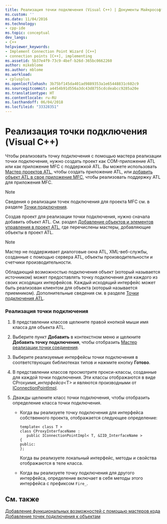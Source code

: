 ```yaml
---
title: Реализация точки подключения (Visual C++) | Документы Майкрософт
ms.custom: ''
ms.date: 11/04/2016
ms.technology:
- cpp-ide
ms.topic: conceptual
dev_langs:
- C++
helpviewer_keywords:
- Implement Connection Point Wizard [C++]
- connection points [C++], implementing
ms.assetid: 5b37e4f9-73c9-4bef-b26d-365bc0662260
author: mikeblome
ms.author: mblome
ms.workload:
- cplusplus
ms.openlocfilehash: 3b75bf145da401ad9889353a1e65448831c602c9
ms.sourcegitcommit: a4454b91d556a3dc43d8755cdcdeabcc9285a20e
ms.translationtype: HT
ms.contentlocale: ru-RU
ms.lasthandoff: 06/04/2018
ms.locfileid: "33328351"
---
```

# <a name="implementing-a-connection-point-visual-c"></a>Реализация точки подключения (Visual C++)
Чтобы реализовать точку подключения с помощью мастера реализации точки подключения, нужно создать проект как COM-приложение ATL или как приложение MFC с поддержкой ATL. Вы можете использовать [Мастер проектов ATL](../atl/reference/atl-project-wizard.md), чтобы создать приложение ATL, или [добавить объект ATL в свое приложение MFC](../mfc/reference/adding-atl-support-to-your-mfc-project.md), чтобы реализовать поддержку ATL для приложения MFC.  
  
> [!NOTE]
>  Сведения о реализации точек подключения для проекта MFC см. в разделе [Точки подключения](../mfc/connection-points.md).  
  
 Создав проект для реализации точки подключения, нужно сначала добавить объект ATL. См. раздел [Добавление объектов и элементов управления в проект ATL](../atl/reference/adding-objects-and-controls-to-an-atl-project.md), где перечислены мастеры, добавляющие объекты в проект ATL.  
  
> [!NOTE]
>  Мастер не поддерживает диалоговые окна ATL, XML-веб-службы, созданные с помощью сервера ATL, объекты производительности и счетчики производительности.  
  
 Обладающий возможностью подключения объект (который называется источником) может предоставлять точку подключения для каждого из своих исходящих интерфейсов. Каждый исходящий интерфейс может быть реализован клиентом для объекта (который называется приемником). Дополнительные сведения см. в разделе [Точки подключения ATL](../atl/atl-connection-points.md).  
  
### <a name="to-implement-a-connection-point"></a>Реализация точки подключения  
  
1.  В представлении классов щелкните правой кнопкой мыши имя класса для объекта ATL.  
  
2.  Выберите пункт **Добавить** в контекстном меню и щелкните **Добавить точку подключения**, чтобы отобразить [Мастер реализации точки соединения](../ide/implement-connection-point-wizard.md).  
  
3.  Выберите реализуемые интерфейсы точки подключения в соответствующих библиотеках типов и нажмите кнопку **Готово**.  
  
4.  В представлении классов просмотрите прокси-классы, созданные для каждой точки подключения. Эти классы отображаются в виде CProxy*имя_интерфейса*\<T> и являются производными от [IConnectionPointImpl](../atl/reference/iconnectionpointimpl-class.md).  
  
5.  Дважды щелкните класс точки подключения, чтобы отобразить определение класса точки подключения.  
  
    -   Когда вы реализуете точку подключения для интерфейса собственного проекта, отображается следующее определение:  
  
        ```  
        template< class T >  
        class CProxyInterfaceName :  
           public IConnectionPointImpl< T, &IID_InterfaceName >  
        {  
        public:  
        };  
        ```  
  
         Когда вы реализуете локальный интерфейс, методы и свойства отображаются в теле класса.  
  
    -   Когда вы реализуете точку подключения для другого интерфейса, определение включает в себя методы этого интерфейса с префиксом `Fire_`.  
  
## <a name="see-also"></a>См. также  
 [Добавление функциональных возможностей с помощью мастеров кода](../ide/adding-functionality-with-code-wizards-cpp.md)   
 [Добавление точек подключения к объектам](../atl/adding-connection-points-to-an-object.md)